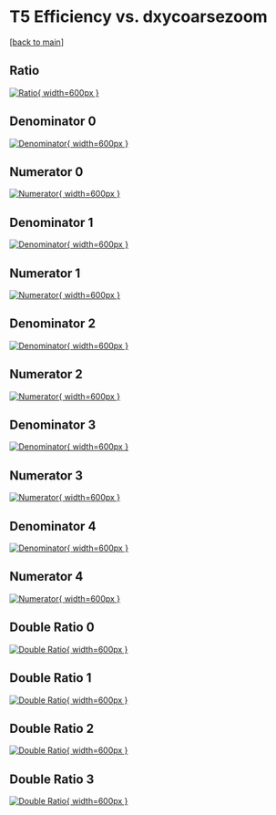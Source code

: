 # T5 Efficiency vs. dxycoarsezoom

[[back to main](./)]



## Ratio

[![Ratio](../mtv/var/T5_vtr_0_0_eff_dxycoarsezoom.png){ width=600px }](../mtv/var/T5_vtr_0_0_eff_dxycoarsezoom.pdf)

## Denominator 0

[![Denominator](../mtv/den/T5_vtr_0_0_eff_dxycoarsezoom_den0.png){ width=600px }](../mtv/den/T5_vtr_0_0_eff_dxycoarsezoom_den0.pdf)

## Numerator 0

[![Numerator](../mtv/num/T5_vtr_0_0_eff_dxycoarsezoom_num0.png){ width=600px }](../mtv/num/T5_vtr_0_0_eff_dxycoarsezoom_num0.pdf)

## Denominator 1

[![Denominator](../mtv/den/T5_vtr_0_0_eff_dxycoarsezoom_den1.png){ width=600px }](../mtv/den/T5_vtr_0_0_eff_dxycoarsezoom_den1.pdf)

## Numerator 1

[![Numerator](../mtv/num/T5_vtr_0_0_eff_dxycoarsezoom_num1.png){ width=600px }](../mtv/num/T5_vtr_0_0_eff_dxycoarsezoom_num1.pdf)

## Denominator 2

[![Denominator](../mtv/den/T5_vtr_0_0_eff_dxycoarsezoom_den2.png){ width=600px }](../mtv/den/T5_vtr_0_0_eff_dxycoarsezoom_den2.pdf)

## Numerator 2

[![Numerator](../mtv/num/T5_vtr_0_0_eff_dxycoarsezoom_num2.png){ width=600px }](../mtv/num/T5_vtr_0_0_eff_dxycoarsezoom_num2.pdf)

## Denominator 3

[![Denominator](../mtv/den/T5_vtr_0_0_eff_dxycoarsezoom_den3.png){ width=600px }](../mtv/den/T5_vtr_0_0_eff_dxycoarsezoom_den3.pdf)

## Numerator 3

[![Numerator](../mtv/num/T5_vtr_0_0_eff_dxycoarsezoom_num3.png){ width=600px }](../mtv/num/T5_vtr_0_0_eff_dxycoarsezoom_num3.pdf)

## Denominator 4

[![Denominator](../mtv/den/T5_vtr_0_0_eff_dxycoarsezoom_den4.png){ width=600px }](../mtv/den/T5_vtr_0_0_eff_dxycoarsezoom_den4.pdf)

## Numerator 4

[![Numerator](../mtv/num/T5_vtr_0_0_eff_dxycoarsezoom_num4.png){ width=600px }](../mtv/num/T5_vtr_0_0_eff_dxycoarsezoom_num4.pdf)

## Double Ratio 0

[![Double Ratio](../mtv/ratio/T5_vtr_0_0_eff_dxycoarsezoom_ratio0.png){ width=600px }](../mtv/ratio/T5_vtr_0_0_eff_dxycoarsezoom_ratio0.pdf)

## Double Ratio 1

[![Double Ratio](../mtv/ratio/T5_vtr_0_0_eff_dxycoarsezoom_ratio1.png){ width=600px }](../mtv/ratio/T5_vtr_0_0_eff_dxycoarsezoom_ratio1.pdf)

## Double Ratio 2

[![Double Ratio](../mtv/ratio/T5_vtr_0_0_eff_dxycoarsezoom_ratio2.png){ width=600px }](../mtv/ratio/T5_vtr_0_0_eff_dxycoarsezoom_ratio2.pdf)

## Double Ratio 3

[![Double Ratio](../mtv/ratio/T5_vtr_0_0_eff_dxycoarsezoom_ratio3.png){ width=600px }](../mtv/ratio/T5_vtr_0_0_eff_dxycoarsezoom_ratio3.pdf)

